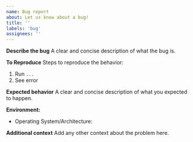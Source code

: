 ```yaml
---
name: Bug report
about: Let us know about a bug!
title: ''
labels: 'bug'
assignees: ''
---
```


**Describe the bug**
A clear and concise description of what the bug is.

**To Reproduce**
Steps to reproduce the behavior:

1. Run `...`
3. See error

**Expected behavior**
A clear and concise description of what you expected to happen.

**Environment:**

* Operating System/Architecture:

**Additional context**
Add any other context about the problem here.
